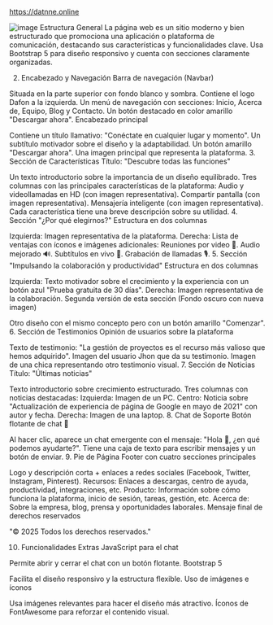 https://datnne.online

![image](https://github.com/user-attachments/assets/eecde3f8-089f-4613-a68c-d680d720929f)
 Estructura General
La página web es un sitio moderno y bien estructurado que promociona una aplicación o plataforma de comunicación, destacando sus características y funcionalidades clave. Usa Bootstrap 5 para diseño responsivo y cuenta con secciones claramente organizadas.

2. Encabezado y Navegación
 Barra de navegación (Navbar)

Situada en la parte superior con fondo blanco y sombra.
Contiene el logo Dafon a la izquierda.
Un menú de navegación con secciones: Inicio, Acerca de, Equipo, Blog y Contacto.
Un botón destacado en color amarillo "Descargar ahora".
 Encabezado principal

Contiene un título llamativo: "Conéctate en cualquier lugar y momento".
Un subtítulo motivador sobre el diseño y la adaptabilidad.
Un botón amarillo "Descargar ahora".
Una imagen principal que representa la plataforma.
3. Sección de Características
 Título: "Descubre todas las funciones"

Un texto introductorio sobre la importancia de un diseño equilibrado.
Tres columnas con las principales características de la plataforma:
Audio y videollamadas en HD (con imagen representativa).
Compartir pantalla (con imagen representativa).
Mensajería inteligente (con imagen representativa).
Cada característica tiene una breve descripción sobre su utilidad.
4. Sección "¿Por qué elegirnos?"
 Estructura en dos columnas

Izquierda: Imagen representativa de la plataforma.
Derecha: Lista de ventajas con íconos e imágenes adicionales:
Reuniones por video 🎥.
Audio mejorado 🔊.
Subtítulos en vivo 📝.
Grabación de llamadas 🎙️.
5. Sección "Impulsando la colaboración y productividad"
 Estructura en dos columnas

Izquierda: Texto motivador sobre el crecimiento y la experiencia con un botón azul "Prueba gratuita de 30 días".
Derecha: Imagen representativa de la colaboración.
 Segunda versión de esta sección (Fondo oscuro con nueva imagen)

Otro diseño con el mismo concepto pero con un botón amarillo "Comenzar".
6. Sección de Testimonios
 Opinión de usuarios sobre la plataforma

Texto de testimonio: "La gestión de proyectos es el recurso más valioso que hemos adquirido".
Imagen del usuario Jhon que da su testimonio.
Imagen de una chica representando otro testimonio visual.
7. Sección de Noticias
 Título: "Últimas noticias"

Texto introductorio sobre crecimiento estructurado.
Tres columnas con noticias destacadas:
Izquierda: Imagen de un PC.
Centro: Noticia sobre "Actualización de experiencia de página de Google en mayo de 2021" con autor y fecha.
Derecha: Imagen de una laptop.
8. Chat de Soporte
 Botón flotante de chat 💬

Al hacer clic, aparece un chat emergente con el mensaje: "Hola 👋, ¿en qué podemos ayudarte?".
Tiene una caja de texto para escribir mensajes y un botón de enviar.
9. Pie de Página
 Footer con cuatro secciones principales

Logo y descripción corta + enlaces a redes sociales (Facebook, Twitter, Instagram, Pinterest).
Recursos: Enlaces a descargas, centro de ayuda, productividad, integraciones, etc.
Producto: Información sobre cómo funciona la plataforma, inicio de sesión, tareas, gestión, etc.
Acerca de: Sobre la empresa, blog, prensa y oportunidades laborales.
 Mensaje final de derechos reservados

"© 2025 Todos los derechos reservados."

10. Funcionalidades Extras
 JavaScript para el chat

Permite abrir y cerrar el chat con un botón flotante.
 Bootstrap 5

Facilita el diseño responsivo y la estructura flexible.
Uso de imágenes e íconos

Usa imágenes relevantes para hacer el diseño más atractivo.
Íconos de FontAwesome para reforzar el contenido visual.

